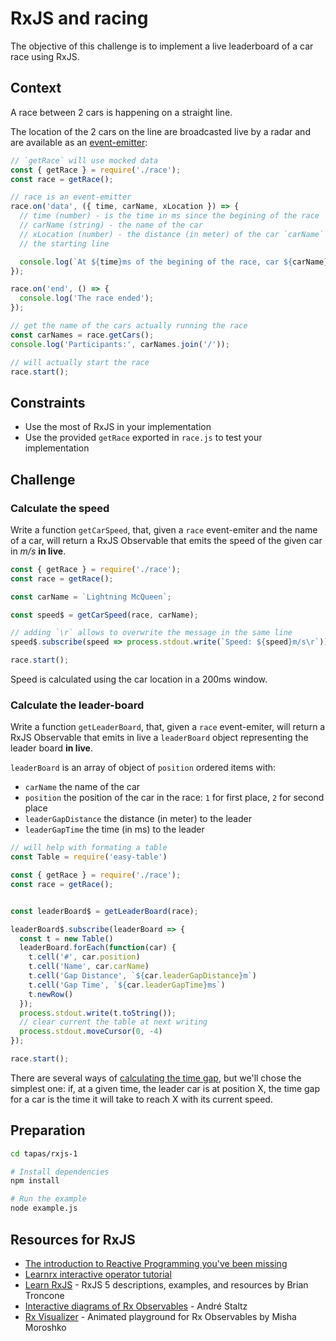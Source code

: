# RxJS and racing
The objective of this challenge is to implement a live leaderboard of a car race using RxJS.

## Context

A race between 2 cars is happening on a straight line.

The location of the 2 cars on the line are broadcasted live by a radar and are available as an [event-emitter](https://nodejs.org/api/events.html#events_class_eventemitter):

```js
// `getRace` will use mocked data
const { getRace } = require('./race');
const race = getRace();

// race is an event-emitter
race.on('data', ({ time, carName, xLocation }) => {
  // time (number) - is the time in ms since the begining of the race
  // carName (string) - the name of the car
  // xLocation (number) - the distance (in meter) of the car `carName` from
  // the starting line

  console.log(`At ${time}ms of the begining of the race, car ${carName} is at ${xLocation}m from the starting line`);
});

race.on('end', () => {
  console.log('The race ended');
});

// get the name of the cars actually running the race
const carNames = race.getCars();
console.log('Participants:', carNames.join('/'));

// will actually start the race
race.start();
```

## Constraints
- Use the most of RxJS in your implementation
- Use the provided `getRace` exported in `race.js` to test your implementation

## Challenge
### Calculate the speed

Write a function `getCarSpeed`, that, given a `race` event-emiter and the name of a car, will return a RxJS Observable that emits the speed of the given car in _m/s_ **in live**.

```js
const { getRace } = require('./race');
const race = getRace();

const carName = `Lightning McQueen`;

const speed$ = getCarSpeed(race, carName);

// adding `\r` allows to overwrite the message in the same line
speed$.subscribe(speed => process.stdout.write(`Speed: ${speed}m/s\r`));

race.start();
```

Speed is calculated using the car location in a 200ms window.

### Calculate the leader-board
Write a function `getLeaderBoard`, that, given a `race` event-emiter, will return a RxJS Observable that emits in live a `leaderBoard` object representing the leader board **in live**.

`leaderBoard` is an array of object of `position` ordered items with:
- `carName` the name of the car
- `position` the position of the car in the race: `1` for first place, `2` for second place
- `leaderGapDistance` the distance (in meter) to the leader
- `leaderGapTime` the time (in ms) to the leader

```js
// will help with formating a table
const Table = require('easy-table')

const { getRace } = require('./race');
const race = getRace();


const leaderBoard$ = getLeaderBoard(race);

leaderBoard$.subscribe(leaderBoard => {
  const t = new Table()
  leaderBoard.forEach(function(car) {
    t.cell('#', car.position)
    t.cell('Name', car.carName)
    t.cell('Gap Distance', `${car.leaderGapDistance}m`)
    t.cell('Gap Time', `${car.leaderGapTime}ms`)
    t.newRow()
  });
  process.stdout.write(t.toString());
  // clear current the table at next writing
  process.stdout.moveCursor(0, -4)
});

race.start();
```

There are several ways of [calculating the time gap](https://cyclingtips.com/2012/06/how-time-gaps-are-calculated/), but we'll chose the simplest one: if, at a given time, the leader car is at position X, the time gap for a car is the time it will take to reach X with its current speed.

## Preparation

```sh
cd tapas/rxjs-1

# Install dependencies
npm install

# Run the example
node example.js
```

## Resources for RxJS
 - [The introduction to Reactive Programming you've been missing](https://gist.github.com/staltz/868e7e9bc2a7b8c1f754)
 - [Learnrx interactive operator tutorial](http://reactivex.io/learnrx/)
 - [Learn RxJS](http://learnrxjs.io) - RxJS 5 descriptions, examples, and resources by Brian Troncone
 - [Interactive diagrams of Rx Observables](http://rxmarbles.com/) - André Staltz
 - [Rx Visualizer](https://rxviz.com) - Animated playground for Rx Observables by Misha Moroshko
 
